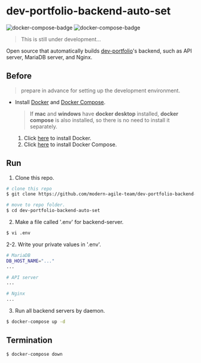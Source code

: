 # dev-portfolio-backend-auto-set
![docker-compose-badge](https://img.shields.io/badge/Docker_Compose-red)
![docker-compose-badge](https://img.shields.io/badge/TypeScript-blue)  
> This is still under development...   

Open source that automatically builds [dev-portfolio](https://github.com/modern-agile-team/dev-portfolio)'s backend, such as API server, MariaDB server, and Nginx.

## Before
> prepare in advance for setting up the development environment.
* Install [Docker](https://docs.docker.com/get-docker/) and [Docker Compose](https://docs.docker.com/compose/install/).
   > If **mac** and **windows** have **docker desktop** installed, **docker compose** is also installed, so there is no need to install it separately.
   1. Click [here](https://docs.docker.com/get-docker/) to install Docker.
   2. Click [here](https://docs.docker.com/compose/install/) to install Docker Compose.

## Run
1. Clone this repo.
  ```bash
  # clone this repo
  $ git clone https://github.com/modern-agile-team/dev-portfolio-backend-auto-set

  # move to repo folder.
  $ cd dev-portfolio-backend-auto-set
  ```
2. Make a file called '.env' for backend-server.
  ```bash
  $ vi .env
  ```
2-2. Write your private values in '.env'.
  ```bash
  # MariaDB
  DB_HOST_NAME="..."
  ...

  # API server
  ...

  # Nginx
  ...
  ```
3. Run all backend servers by daemon.
  ```bash
  $ docker-compose up -d
  ```

## Termination
```bash
$ docker-compose down
```
